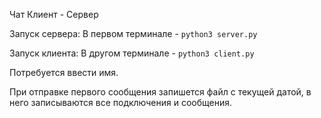 Чат Клиент - Сервер

Запуск сервера:
В первом терминале - `python3 server.py`

Запуск клиента:
В другом терминале - `python3 client.py`

Потребуется ввести имя.

При отправке первого сообщения запишется файл с текущей датой, в него записываются все подключения и сообщения.
